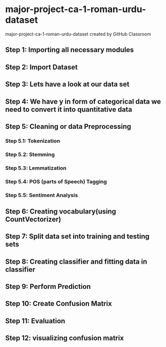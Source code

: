# major-project-ca-1-roman-urdu-dataset
major-project-ca-1-roman-urdu-dataset created by GitHub Classroom

## Step 1: Importing all necessary modules

## Step 2: Import Dataset

## Step 3: Lets have a look at our data set

## Step 4: We have y in form of categorical data we need to convert it into quantitative data

## Step 5: Cleaning or data Preprocessing

### Step 5.1: Tokenization
### Step 5.2: Stemming
### Step 5.3: Lemmatization
### Step 5.4: POS (parts of Speech) Tagging
### Step 5.5: Sentiment Analysis

## Step 6: Creating vocabulary(using CountVectorizer)

## Step 7: Split data set into training and testing sets

## Step 8: Creating classifier and fitting data in classifier

## Step 9: Perform Prediction

## Step 10: Create Confusion Matrix

## Step 11: Evaluation

## Step 12: visualizing confusion matrix
